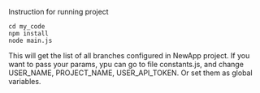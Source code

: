 Instruction for running project

```
cd my_code
npm install
node main.js
```

This will get the list of all branches configured in NewApp project.
If you want to pass your params, ypu can go to file constants.js,
and change USER_NAME, PROJECT_NAME, USER_API_TOKEN. Or set them 
as global variables.